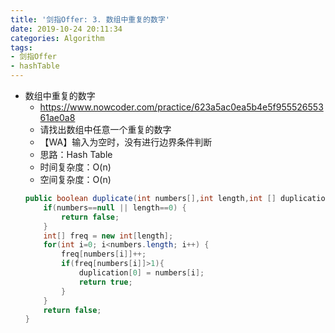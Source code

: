 ```yaml
---
title: '剑指Offer: 3. 数组中重复的数字'
date: 2019-10-24 20:11:34
categories: Algorithm
tags: 
- 剑指Offer
- hashTable
---
```


- 数组中重复的数字
    - https://www.nowcoder.com/practice/623a5ac0ea5b4e5f95552655361ae0a8
    - 请找出数组中任意一个重复的数字
    <!-- more -->
    - 【WA】输入为空时，没有进行边界条件判断
    - 思路：Hash Table
    - 时间复杂度：O(n)
    - 空间复杂度：O(n)
    ```java
    public boolean duplicate(int numbers[],int length,int [] duplication) {
        if(numbers==null || length==0) {
            return false;
        }
        int[] freq = new int[length];
        for(int i=0; i<numbers.length; i++) {
            freq[numbers[i]]++;
            if(freq[numbers[i]]>1){
                duplication[0] = numbers[i];
                return true;
            }
        }
        return false;
    }
    ```
